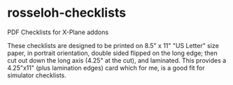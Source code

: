 # rosseloh-checklists
PDF Checklists for X-Plane addons

These checklists are designed to be printed on 8.5" x 11" "US Letter" size paper, in portrait orientation, double sided flipped on the long edge; then cut out down the long axis (4.25" at the cut), and laminated. This provides a 4.25"x11" (plus lamination edges) card which for me, is a good fit for simulator checklists.
